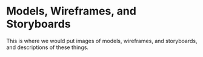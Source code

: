 <!-- Markdown Syntax can be found here: https://www.markdownguide.org/cheat-sheet/ -->
<!-- Git/GitHub Syntax can be found here: https://education.github.com/git-cheat-sheet-education.pdf-->
# Models, Wireframes, and Storyboards
This is where we would put images of models, wireframes, and storyboards, and descriptions of these things.
